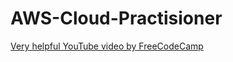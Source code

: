 # AWS-Cloud-Practisioner
[Very helpful YouTube video by FreeCodeCamp](https://www.youtube.com/watch?v=NhDYbskXRgc)

